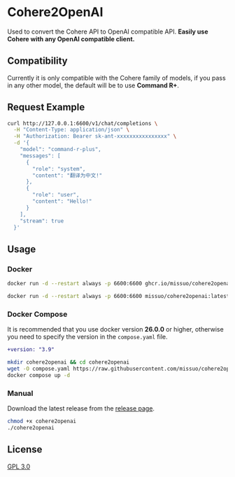 # Cohere2OpenAI
Used to convert the Cohere API to OpenAI compatible API. **Easily use Cohere with any OpenAI compatible client.**

## Compatibility
Currently it is only compatible with the Cohere family of models, if you pass in any other model, the default will be to use **Command R+**.

## Request Example
```bash
curl http://127.0.0.1:6600/v1/chat/completions \
  -H "Content-Type: application/json" \
  -H "Authorization: Bearer sk-ant-xxxxxxxxxxxxxxxx" \
  -d '{
    "model": "command-r-plus",
    "messages": [
      {
        "role": "system",
        "content": "翻译为中文!"
      },
      {
        "role": "user",
        "content": "Hello!"
      }
    ],
    "stream": true
  }'
```


## Usage
### Docker

```bash
docker run -d --restart always -p 6600:6600 ghcr.io/missuo/cohere2openai:latest
```

```bash
docker run -d --restart always -p 6600:6600 missuo/cohere2openai:latest
```

### Docker Compose
It is recommended that you use docker version **26.0.0** or higher, otherwise you need to specify the version in the `compose.yaml` file.
```diff
+version: "3.9"
```

```bash
mkdir cohere2openai && cd cohere2openai
wget -O compose.yaml https://raw.githubusercontent.com/missuo/cohere2openai/main/compose.yaml
docker compose up -d
```

### Manual

Download the latest release from the [release page](https://github.com/missuo/cohere2openai/releases).

```bash
chmod +x cohere2openai
./cohere2openai
```

## License
[GPL 3.0](https://github.com/missuo/cohere2openai/blob/main/LICENSE)